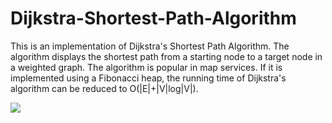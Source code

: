 # Dijkstra-Shortest-Path-Algorithm
This is an implementation of Dijkstra's Shortest Path Algorithm. The algorithm displays the shortest path from a starting node to a target node in a weighted graph. The algorithm is popular in map services.  If it is implemented using a Fibonacci heap, the running time of Dijkstra's algorithm can be reduced to O(|E|+|V|log|V|).

![](https://upload.wikimedia.org/wikipedia/commons/5/57/Dijkstra_Animation.gif)
